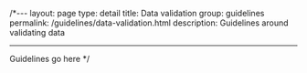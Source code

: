 /*---
layout: page
type: detail
title: Data validation
group: guidelines
permalink: /guidelines/data-validation.html
description: Guidelines around validating data


---

Guidelines go here
*/
